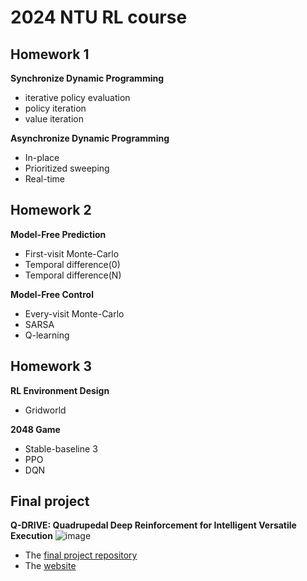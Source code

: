 # 2024 NTU RL course 
## Homework 1
**Synchronize Dynamic Programming**
* iterative policy evaluation
* policy iteration
* value iteration
  
**Asynchronize Dynamic Programming**
* In-place
* Prioritized sweeping
* Real-time
  
## Homework 2
**Model-Free Prediction**
* First-visit Monte-Carlo 
* Temporal difference(0) 
* Temporal difference(N)
  
**Model-Free Control**
* Every-visit Monte-Carlo
* SARSA
* Q-learning

## Homework 3
**RL Environment Design**
* Gridworld
  
**2048 Game**  
* Stable-baseline 3
* PPO
* DQN



## Final project
**Q-DRIVE: Quadrupedal Deep Reinforcement for Intelligent Versatile Execution**
![image](https://micchang002.github.io/QDRIVE.github.io/background2.png
)

* The [final project repository](https://github.com/TigerWuu/IsaacLab)
* The [website](https://micchang002.github.io/QDRIVE.github.io/)
